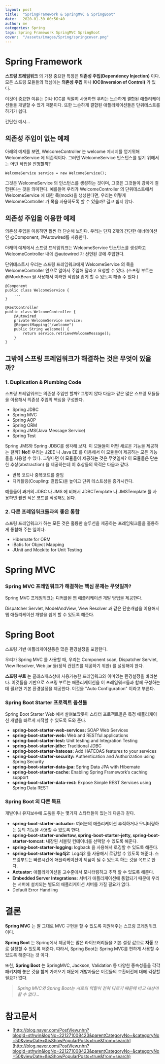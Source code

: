 ```yaml
---
layout: post
title:  "SpringFramework & SpringMVC & SpringBoot"
date:   2020-01-30 00:56:40
author: me
categories: Spring
tags: Spring Framework SpringMVC SpringBoot
cover:  "/assets/images/Spring/springcover.png"
---
```


# Spring Framework
__스프링 프레임워크__ 의 가장 중요한 특징은 __의존성 주입(Dependency Injection)__ 이다. 모든 스프링 모듈들의 핵심에는 __의존성 주입__ 이나 __IOC(Inversion of Control)__ 가 있다.

이것이 중요한 이유는 DI나 IOC를 적절히 사용하면 우리는 느슨하게 결합된 애플리케이션들을 개발할 수 있기 때문이다. 또한 느슨하게 결합된 애플리케이션들은 단위테스트를 하기가 쉽다.

간단한 예시...
## 의존성 주입이 없는 예제
아래의 예제를 보면, WelcomeController 는 welcome 메시지를 얻기위해 WelcomeService 에 의존적이다. 그러면 WelcomeService 인스턴스를 얻기 위해서는 어떤 작업을 진행할까?
```
WelcomeService service = new WelcomeService();
```

그것은 WelcomeService 의 인스턴스를 생성하는 것이며, 그것은 그것들이 강하게 결합된다는 것을 의미한다. 예를들어 우리가 WelcomeController 의 단위테스트에서 WelcomeService 에 대한 목(mock)을 생성한다면, 우리는 어떻게 WelcomeController 가 목을 사용하도록 할 수 있을까? 결코 쉽지 않다.

## 의존성 주입을 이용한 예제
의존성 주입을 이용하면 훨씬 더 단순해 보인다. 우리는 단지 2개의 간단한 애너테이션인 @Component, @Autowired를 사용한다.

아래의 예제에서 스프링 프레임워크는 WelcomeService 인스턴스를 생성하고 WelcomeController 내에 @autowired 가 선언된
곳에 주입한다.

단위테스트시 우리는 스프링 프레임워크에게 WelcomeService 의 목을 WelcomeController 안으로 알아서 주입해 달라고 요청할 수 있다. (스프링 부트는 @MockBean 을 사용해서 이러한 작업을 쉽게 할 수 있도록 해줄 수 있다.)

```
@Component
public class WelcomeService {
    ...
}

@RestController
public class WelcomeController {
    @Autowired
    private WelcomeService service;
    @RequestMapping("/welcome")
    public String welcome() {
        return service.retrieveWelcomeMessage();
    }
}
```

## 그밖에 스프링 프레임워크가 해결하는 것은 무엇이 있을까?
### 1. Duplication & Plumbing Code
스프링 프레임워크는 의존성 주입만 할까? 그렇지 않다 다음과 같은 많은 스프링 모듈들을 이용해서 의존성 주입의 핵심을 구성한다.
* Spring JDBC
* Spring MVC
* Spring AOP
* Spring ORM
* Spring JMS(Java Message Service)
* Spring Test

Spring JMS와 Spring JDBC를 생각해 보자. 이 모듈들이 어떤 새로운 기능을 제공하는 걸까? __No!!__
우리는 J2EE 나 Java EE 를 이용해서 이 모듈들이 제공하는 모든 기능들을 사용할 수 있다. 그렇다면 이 모듈들이 제공하는 것은 무엇일까? 이 모듈들은 단순한 추상(abstraction) 을 제공하는데 이 추상들의 목적은 다음과 같다.

* 반복 코드나 중복코드를 줄임
* 디커플링(Coupling: 결합도)을 높이고 단위 테스트성을 증가시킨다.

예를들어 과거의 JDBC 나 JMS 에 비해서 JDBCTemplate 나 JMSTemplate 를 사용하면 훨씬 적은 코드를 작성해도 된다.

### 2. 다른 프레임워크들과의 좋은 통합
스프링 프레임워크가 하는 모든 것은 훌륭한 솔루션을 제공하는 프레임워크들을 훌륭하게 통합해 주는 일이다.

* Hibernate for ORM
* iBatis for Object Mapping
* JUnit and Mockito for Unit Testing

# Spring MVC
### Spring MVC 프레임워크가 해결하는 핵심 문제는 무엇일까?
Spring MVC 프레임워크는 디커플된 웹 애플리케이션 개발 방법을 제공한다.

Dispatcher Servlet, ModelAndView, View Resolver 과 같은 단순개념을 이용해서 웹 애플리케이션 개발을 쉽게 할 수 있도록 해준다.

# Spring Boot
스프링 기반 애플리케이션등은 많은 환경설정을 포함한다.

우리가 Spring MVC 를 사용할 때, 우리는 Component scan, Dispatcher Servlet, View Resolver, Web jar 들(정적 컨텐츠를 제공하기 위한) 를 설정해야 한다.

​__스프링 부트__ 는 클래스패스상에 사용가능한 프레임워크와 이미있는 환경설정을 바라본다. 이것들을 기반으로 스프링 부트는 애플리케이션을 이 프레임워크들과 함께 구성하는데 필요한 기본 환경설정을 제공한다. 이것을 "Auto Configuration" 이라고 부른다.

### Spring Boot Starter 프로젝트 옵션들
Spring Boot Starter Web 에서 살펴보았듯이 스타터 프로젝트들은 특정 애플리케이션 개발을 빠르게 시작할 수 있도록 도와 준다.

* __spring-boot-starter-web-services:__ SOAP Web Services
* __spring-boot-starter-web:__ Web and RESTful applications
* __spring-boot-starter-test:__ Unit testing and Integration Testing
* __spring-boot-starter-jdbc:__ Traditional JDBC
* __spring-boot-starter-hateoas:__ Add HATEOAS features to your services
* __spring-boot-starter-security:__ Authentication and Authorization using Spring Security
* __spring-boot-starter-data-jpa:__ Spring Data JPA with Hibernate
* __spring-boot-starter-cache:__ Enabling Spring Framework’s caching support
* __spring-boot-starter-data-rest:__ Expose Simple REST Services using Spring Data REST

### Spring Boot 의 다른 목표
개발이나 유지보수에 도움을 주는 몇가지 스타터들이 있는데 다음과 같다.

* __spring-boot-starter-actuator:__ 여러분의 애플리케이션 추적하거나 모니터링하는 등의 기능을 사용할 수 있도록 한다. 
* __spring-boot-starter-undertow, spring-boot-starter-jetty, spring-boot-starter-tomcat:__ 내장된 서블릿 컨테이너를 선택할 수 있도록 해준다.
* __spring-boot-starter-logging:__ logback 을 사용해서 로깅할 수 있도록 해준다.
* __spring-boot-starter-log4j2:__ Log4j2 를 사용해서 로깅할 수 있도록 해준다.
스프링부트는 빠른시간에 애플리케이션이 제품이 될 수 있도록 하는 것을 목표로 한다.
* __Actuator:__ 애플리케이션을 고수준에서 모니터링하고 추적 할 수 있도록 해준다.
* __Embedded Server Integrations:__ 서버가 애플리케이션에 통합되기 때문에 우리는 서버에 설치되는 별도의 애플리케이션 서버를 가질 필요가 없다.
* Default Error Handling

# 결론
__Spring MVC__ 는 말 그대로 MVC 구현을 할 수 있도록 지원해주는 스프링 프레임워크 이다. 

__Spring Boot__ 는 Spring에서 제공하는 많은 라이브러리들을 기본 설정 값으로 __자동__ 으로 설정할 수 있도록 해준다. 따라서, Spring Boot는 Spring MVC를 편하게 사용할 수 있도록 해준다는 것 이다.

또한, __Spring Boot__ 는 SpringMVC, Jackson, Validation 등 다양한 종속성들을 각각 패키지해 놓은 것을 함께 가져오기 때문에 개발자들은 이것들의 호환버전에 대해 걱정할 필요가 없다. 

> _Spring MVC와 Spring Boot는 서로의 역할이 전혀 다르기 떄문에 비교 대상이 될 수 없다..._

# 참고문서
* [http://blog.naver.com/PostView.nhn?blogId=sthwin&logNo=221271008423&parentCategoryNo=&categoryNo=50&viewDate=&isShowPopularPosts=true&from=search](http://blog.naver.com/PostView.nhn?blogId=sthwin&logNo=221271008423&parentCategoryNo=&categoryNo=50&viewDate=&isShowPopularPosts=true&from=search)